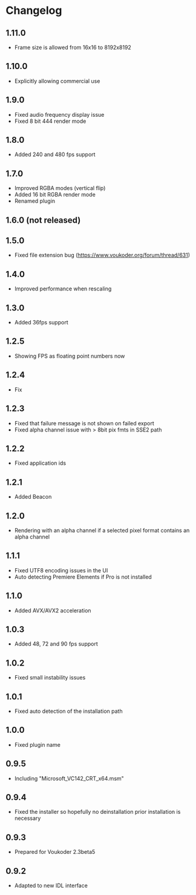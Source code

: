 # Changelog
## 1.11.0
- Frame size is allowed from 16x16 to 8192x8192

## 1.10.0
- Explicitly allowing commercial use

## 1.9.0
- Fixed audio frequency display issue
- Fixed 8 bit 444 render mode

## 1.8.0
- Added 240 and 480 fps support

## 1.7.0
- Improved RGBA modes (vertical flip)
- Added 16 bit RGBA render mode
- Renamed plugin

## 1.6.0 (not released)

## 1.5.0
- Fixed file extension bug (https://www.voukoder.org/forum/thread/631)

## 1.4.0
- Improved performance when rescaling

## 1.3.0
- Added 36fps support

## 1.2.5
- Showing FPS as floating point numbers now

## 1.2.4
- Fix

## 1.2.3
- Fixed that failure message is not shown on failed export
- Fixed alpha channel issue with > 8bit pix fmts in SSE2 path

## 1.2.2
- Fixed application ids

## 1.2.1
- Added Beacon

## 1.2.0
- Rendering with an alpha channel if a selected pixel format contains an alpha channel

## 1.1.1
- Fixed UTF8 encoding issues in the UI
- Auto detecting Premiere Elements if Pro is not installed

## 1.1.0
- Added AVX/AVX2 acceleration

## 1.0.3
- Added 48, 72 and 90 fps support

## 1.0.2
- Fixed small instability issues

## 1.0.1
- Fixed auto detection of the installation path

## 1.0.0
- Fixed plugin name

## 0.9.5
- Including "Microsoft_VC142_CRT_x64.msm"

## 0.9.4
- Fixed the installer so hopefully no deinstallation prior installation is necessary

## 0.9.3
- Prepared for Voukoder 2.3beta5

## 0.9.2
- Adapted to new IDL interface
